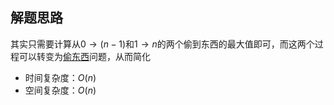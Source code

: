 ## 解题思路

其实只需要计算从$0\rightarrow (n-1)$和$1\rightarrow n$的两个偷到东西的最大值即可，而这两个过程可以转变为[偷东西](https://leetcode.com/problems/house-robber/)问题，从而简化

+ 时间复杂度：$O(n)$
+ 空间复杂度：$O(n)$